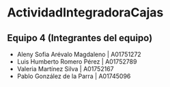 # ActividadIntegradoraCajas
## Equipo 4 (Integrantes del equipo)
* Aleny Sofia Arévalo Magdaleno |  A01751272
* Luis Humberto Romero Pérez | A01752789
* Valeria Martínez Silva | A01752167
* Pablo González de la Parra | A01745096
